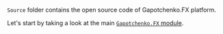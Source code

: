`Source` folder contains the open source code of Gapotchenko.FX platform.

Let's start by taking a look at the main [`Gapotchenko.FX` module](Gapotchenko.FX).

